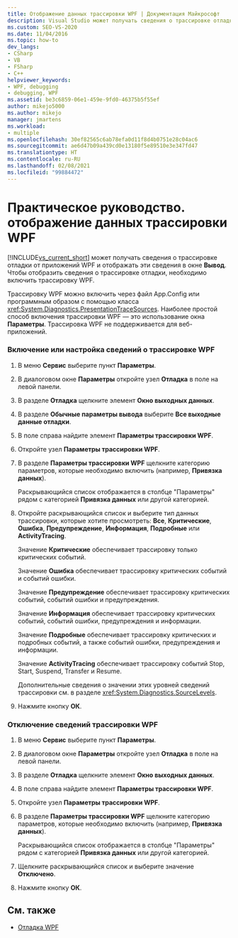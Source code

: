 ```yaml
---
title: Отображение данных трассировки WPF | Документация Майкрософт
description: Visual Studio может получать сведения о трассировке отладки от приложений WPF и отображать эти сведения в окне "Вывод". Узнайте, как настроить трассировку WPF и управлять ею.
ms.custom: SEO-VS-2020
ms.date: 11/04/2016
ms.topic: how-to
dev_langs:
- CSharp
- VB
- FSharp
- C++
helpviewer_keywords:
- WPF, debugging
- debugging, WPF
ms.assetid: be3c6859-06e1-459e-9fd0-46375b5f55ef
author: mikejo5000
ms.author: mikejo
manager: jmartens
ms.workload:
- multiple
ms.openlocfilehash: 30ef82565c6ab78efa0d11f8d4b0751e28c04ac6
ms.sourcegitcommit: ae6d47b09a439cd0e13180f5e89510e3e347fd47
ms.translationtype: HT
ms.contentlocale: ru-RU
ms.lasthandoff: 02/08/2021
ms.locfileid: "99884472"
---
```

# <a name="how-to-display-wpf-trace-information"></a>Практическое руководство. отображение данных трассировки WPF
[!INCLUDE[vs_current_short](../code-quality/includes/vs_current_short_md.md)] может получать сведения о трассировке отладки от приложений WPF и отображать эти сведения в окне **Вывод**. Чтобы отобразить сведения о трассировке отладки, необходимо включить трассировку WPF.

 Трассировку WPF можно включить через файл App.Config или программным образом с помощью класса <xref:System.Diagnostics.PresentationTraceSources>. Наиболее простой способ включения трассировки WPF — это использование окна **Параметры**. Трассировка WPF не поддерживается для веб-приложений.

### <a name="to-enable-or-customize-wpf-trace-information"></a>Включение или настройка сведений о трассировке WPF

1. В меню **Сервис** выберите пункт **Параметры**.

2. В диалоговом окне **Параметры** откройте узел **Отладка** в поле на левой панели.

3. В разделе **Отладка** щелкните элемент **Окно выходных данных**.

4. В разделе **Обычные параметры вывода** выберите **Все выходные данные отладки**.

5. В поле справа найдите элемент **Параметры трассировки WPF**.

6. Откройте узел **Параметры трассировки WPF**.

7. В разделе **Параметры трассировки WPF** щелкните категорию параметров, которые необходимо включить (например, **Привязка данных**).

     Раскрывающийся список отображается в столбце "Параметры" рядом с категорией **Привязка данных** или другой категорией.

8. Откройте раскрывающийся список и выберите тип данных трассировки, которые хотите просмотреть: **Все**, **Критические**, **Ошибка**, **Предупреждение**, **Информация**, **Подробные** или **ActivityTracing**.

     Значение **Критические** обеспечивает трассировку только критических событий.

     Значение **Ошибка** обеспечивает трассировку критических событий и событий ошибки.

     Значение **Предупреждение** обеспечивает трассировку критических событий, событий ошибки и предупреждения.

     Значение **Информация** обеспечивает трассировку критических событий, событий ошибки, предупреждения и информации.

     Значение **Подробные** обеспечивает трассировку критических и подробных событий, а также событий ошибки, предупреждения и информации.

     Значение **ActivityTracing** обеспечивает трассировку событий Stop, Start, Suspend, Transfer и Resume.

     Дополнительные сведения о значении этих уровней сведений трассировки см. в разделе <xref:System.Diagnostics.SourceLevels>.

9. Нажмите кнопку **ОК**.

### <a name="to-disable-wpf-trace-information"></a>Отключение сведений трассировки WPF

1. В меню **Сервис** выберите пункт **Параметры**.

2. В диалоговом окне **Параметры** откройте узел **Отладка** в поле на левой панели.

3. В разделе **Отладка** щелкните элемент **Окно выходных данных**.

4. В поле справа найдите элемент **Параметры трассировки WPF**.

5. Откройте узел **Параметры трассировки WPF**.

6. В разделе **Параметры трассировки WPF** щелкните категорию параметров, которые необходимо включить (например, **Привязка данных**).

     Раскрывающийся список отображается в столбце "Параметры" рядом с категорией **Привязка данных** или другой категорией.

7. Щелкните раскрывающийся список и выберите значение **Отключено**.

8. Нажмите кнопку **ОК**.

## <a name="see-also"></a>См. также
- [Отладка WPF](../debugger/debugging-wpf.md)